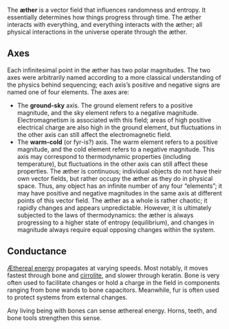 The **æther** is a vector field that influences randomness and entropy. It essentially determines how things progress through time. The æther interacts with everything, and everything interacts with the æther; all physical interactions in the universe operate through the æther.

## Axes
Each infinitesimal point in the æther has two polar magnitudes. The two axes were arbitrarily named according to a more classical understanding of the physics behind sequencing; each axis’s positive and negative signs are named one of four elements. The axes are:
- The **ground-sky** axis. The ground element refers to a positive magnitude, and the sky element refers to a negative magnitude. Electromagnetism is associated with this field; areas of high positive electrical charge are also high in the ground element, but fluctuations in the other axis can still affect the electromagnetic field.
- The **warm-cold** (or fyr-is?) axis. The warm element refers to a positive magnitude, and the cold element refers to a negative magnitude. This axis may correspond to thermodynamic properties (including temperature), but fluctuations in the other axis can still affect these properties.
The æther is continuous; individual objects do not have their own vector fields, but rather occupy the æther as they do in physical space. Thus, any object has an infinite number of any four “elements”; it may have positive and negative magnitudes in the same axis at different points of this vector field. The æther as a whole is rather chaotic; it rapidly changes and appears unpredictable. However, it is ultimately subjected to the laws of thermodynamics: the æther is always progressing to a higher state of entropy (equilibrium), and changes in magnitude always require equal opposing changes within the system.

## Conductance
[Æthereal energy](<./Energy.md>) propagates at varying speeds. Most notably, it moves fastest through bone and [cirrolite](<../Cirrolite.md>), and slower through keratin. Bone is very often used to facilitate changes or hold a charge in the field in components ranging from bone wands to bone capacitors. Meanwhile, fur is often used to protect systems from external changes.

Any living being with bones can sense æthereal energy. Horns, teeth, and bone tools strengthen this sense.